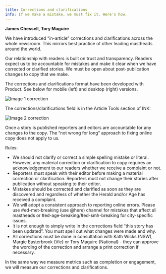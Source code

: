 ```yaml
---
title: Corrections and clarifications
info: If we make a mistake, we must fix it. Here's how.
---
```

**James Chessell, Tory Maguire**

We have introduced “in-article” corrections and clarifications across the whole newsroom. This mirrors best practice of other leading mastheads around the world.

Our relationship with readers is built on trust and transparency. Readers expect us to be accountable for mistakes and make it clear when we have corrected or clarified stories. We must be open about post-publication changes to copy that we make.

The corrections and clarifications format have been developed with Product. See below for mobile (left) and desktop (right) versions. 

![Image 1 correction](/ffx-style-guide/styleguide/branding/png/corrections1.png)

The corrections/clarifications field is in the Article Tools section of INK:

![Image 2  correction](/ffx-style-guide/styleguide/branding/png/corrections2.png)

Once a story is published reporters and editors are accountable for any changes to the copy. The “not wrong for long” approach to fixing online copy does not apply to us. 

Rules:

* We should not clarify or correct a simple spelling mistake or literal. However, any material correction or clarification to copy requires an acknowledgement to our readers whether we receive a complaint or not. 
* Reporters must speak with their editor before making a material correction or clarification. Reporters must not change their stories after publication without speaking to their editor. 
* Mistakes should be corrected and clarified as soon as they are discovered and regardless of whether the Herald and/or Age has received a complaint. 
* We will adopt a consistent approach to reporting online errors. Please use #ed-met-breaking (use @here) channel for mistakes that affect all mastheads or #ed-age-breaking/#ed-smh-breaking for city-specific issues. 
* It is not enough to simply write in the corrections field “this story has been updated”. You must spell out what changes were made and why.
* All corrections must be done in consultation with Kath Wicks (NSW), Margie Easterbrook (Vic) or Tory Maguire (National) - they can approve the wording of the correction and arrange a print correction if necessary.

In the same way we measure metrics such as completion or engagement, we will measure our corrections and clarifications. 
